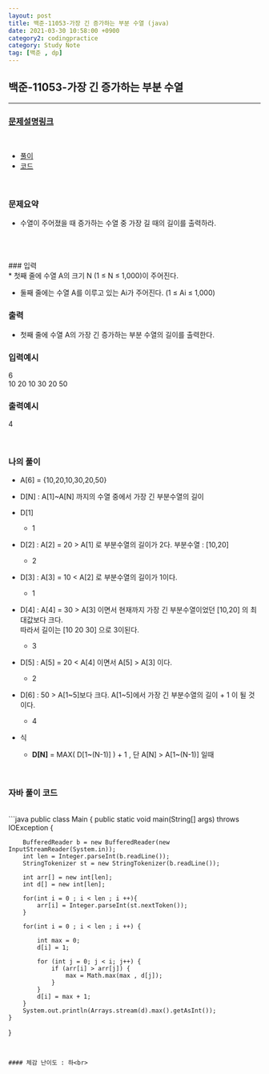 ```yaml
---
layout: post
title: 백준-11053-가장 긴 증가하는 부분 수열 (java)
date: 2021-03-30 10:58:00 +0900
category2: codingpractice
category: Study Note
tag: [백준 , dp]
---
```


## 백준-11053-가장 긴 증가하는 부분 수열

---
### [문제설명링크   ](https://www.acmicpc.net/problem/11053)
<br>  
  
* [풀이](#나의-풀이)
* [코드](#자바-풀이-코드)  

<br>  

### 문제요약 

* 수열이 주어졌을 때 증가하는 수열 중 가장 길 때의 길이를 출력하라.

   
<br>  

<br>

<br>
### 입력<br>
* 첫째 줄에 수열 A의 크기 N (1 ≤ N ≤ 1,000)이 주어진다.

* 둘째 줄에는 수열 A를 이루고 있는 Ai가 주어진다. (1 ≤ Ai ≤ 1,000)



### 출력  <br>   

* 첫째 줄에 수열 A의 가장 긴 증가하는 부분 수열의 길이를 출력한다.


### 입력예시<br>  

6<br>
10 20 10 30 20 50<br>

### 출력예시<br>  
  
4<br>  

 



<br>

### 나의 풀이<br>  
  
* A[6] = {10,20,10,30,20,50}   
* D[N] : A[1]~A[N] 까지의 수열 중에서 가장 긴 부분수열의 길이  

* D[1]
	*  1
* D[2] : A[2] = 20 > A[1] 로 부분수열의 길이가 2다. 부분수열 : [10,20]
	*  2
* D[3] : A[3] = 10 < A[2] 로 부분수열의 길이가 1이다.
	*  1
* D[4] : A[4] = 30 > A[3] 이면서 현재까지 가장 긴 부분수열이었던 [10,20] 의 최대값보다  크다.<br>
	따라서 길이는 [10 20 30] 으로 3이된다.
	*  3
* D[5] : A[5] =  20 < A[4]  이면서 A[5] > A[3] 이다. 
	*  2 
* D[6] : 50 > A[1~5]보다 크다. A[1~5]에서 가장 긴 부분수열의 길이 + 1 이 될 것이다.
	* 4

* 식
	* **D[N]** = MAX( D[1~(N-1)] ) + 1  , 단 A[N] > A[1~(N-1)] 일때


<br>  
 	
 
### 자바 풀이 코드  

<br>
```java
public class Main {
    public static void main(String[] args) throws IOException {

        BufferedReader b = new BufferedReader(new InputStreamReader(System.in));
        int len = Integer.parseInt(b.readLine());
        StringTokenizer st = new StringTokenizer(b.readLine());
 
        int arr[] = new int[len];
        int d[] = new int[len];

        for(int i = 0 ; i < len ; i ++){
            arr[i] = Integer.parseInt(st.nextToken());
        }

        for(int i = 0 ; i < len ; i ++) {

            int max = 0;
            d[i] = 1;

            for (int j = 0; j < i; j++) {
                if (arr[i] > arr[j]) {
                    max = Math.max(max , d[j]);
                }
            }
            d[i] = max + 1;
        }
        System.out.println(Arrays.stream(d).max().getAsInt());
    }
}

```


#### 체감 난이도 : 하<br>  
